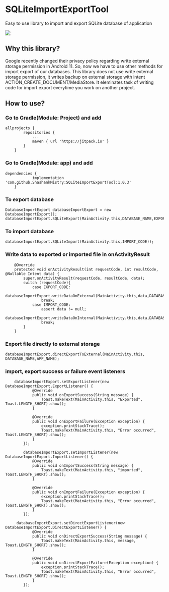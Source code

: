 # SQLiteImportExportTool
Easy to use library to import and export SQLite database of application

[![](https://jitpack.io/v/ShashankMistry/SQLiteImportExportTool.svg)](https://jitpack.io/#ShashankMistry/SQLiteImportExportTool)

## Why this library?

Google recently changed their privacy policy regarding write external storage permission in Android 11. So, now we have to use other methods for import export of our databases.
This library does not use write external storage permission, it writes backup on external storage with intent ACTION_CREATE_DOCUMENT/MediaStore. It eleminates task of writing code for import export everytime you work on another project.

## How to use?

### Go to Gradle(Module: Project) and add
```
allprojects {
		repositories {
			...
			maven { url 'https://jitpack.io' }
		}
	}
```

### Go to Gradle(Module: app) and add
```
dependencies {
	        implementation 'com.github.ShashankMistry:SQLiteImportExportTool:1.0.3'
	}
```


### To export database
```
DatabaseImportExport databaseImportExport = new DatabaseImportExport();
databaseImportExport.SQLiteExport(MainActivity.this,DATABASE_NAME,EXPORT_CODE);
```
### To import database
```
databaseImportExport.SQLiteImport(MainActivity.this,IMPORT_CODE));
```

### Write data to exported or imported file in onActivityResult
```
    @Override
    protected void onActivityResult(int requestCode, int resultCode, @Nullable Intent data) {
        super.onActivityResult(requestCode, resultCode, data);
        switch (requestCode){
            case EXPORT_CODE:
                databaseImportExport.writeDataOnExternal(MainActivity.this,data,DATABASE_NAME);
                break;
            case IMPORT_CODE:
                assert data != null;
                databaseImportExport.writeDataOnInternal(MainActivity.this,data,DATABASE_NAME);
                break;
        }
    }
```

### Export file directly to external storage
```
databaseImportExport.directExportToExternal(MainActivity.this, DATABASE_NAME,APP_NAME);
```

### import, export success or failure event listeners
```
 	databaseImportExport.setExportListener(new DatabaseImportExport.ExportListener() {
            @Override
            public void onExportSuccess(String message) {
                Toast.makeText(MainActivity.this, "Exported", Toast.LENGTH_SHORT).show();
            }

            @Override
            public void onExportFailure(Exception exception) {
                exception.printStackTrace();
                Toast.makeText(MainActivity.this, "Error occurred", Toast.LENGTH_SHORT).show();
            }
        });

        databaseImportExport.setImportListener(new DatabaseImportExport.ImportListener() {
            @Override
            public void onImportSuccess(String message) {
                Toast.makeText(MainActivity.this, "imported", Toast.LENGTH_SHORT).show();
            }

            @Override
            public void onImportFailure(Exception exception) {
                exception.printStackTrace();
                Toast.makeText(MainActivity.this, "Error occurred", Toast.LENGTH_SHORT).show();
            }
        });
	
	 databaseImportExport.setDirectExportListener(new DatabaseImportExport.DirectExportListener() {
            @Override
            public void onDirectExportSuccess(String message) {
                Toast.makeText(MainActivity.this, message, Toast.LENGTH_SHORT).show();
            }

            @Override
            public void onDirectExportFailure(Exception exception) {
                exception.printStackTrace();
                Toast.makeText(MainActivity.this, "Error occurred", Toast.LENGTH_SHORT).show();
            }
        });
```
